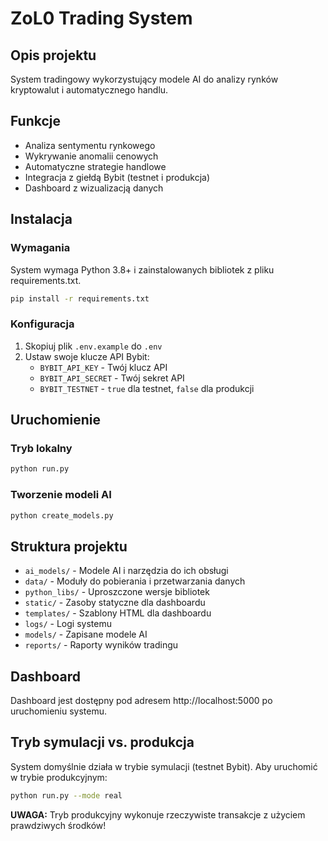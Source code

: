 # ZoL0 Trading System

## Opis projektu
System tradingowy wykorzystujący modele AI do analizy rynków kryptowalut i automatycznego handlu.

## Funkcje
- Analiza sentymentu rynkowego
- Wykrywanie anomalii cenowych
- Automatyczne strategie handlowe
- Integracja z giełdą Bybit (testnet i produkcja)
- Dashboard z wizualizacją danych

## Instalacja

### Wymagania
System wymaga Python 3.8+ i zainstalowanych bibliotek z pliku requirements.txt.

```bash
pip install -r requirements.txt
```

### Konfiguracja
1. Skopiuj plik `.env.example` do `.env`
2. Ustaw swoje klucze API Bybit:
   - `BYBIT_API_KEY` - Twój klucz API
   - `BYBIT_API_SECRET` - Twój sekret API
   - `BYBIT_TESTNET` - `true` dla testnet, `false` dla produkcji

## Uruchomienie

### Tryb lokalny
```bash
python run.py
```

### Tworzenie modeli AI
```bash
python create_models.py
```

## Struktura projektu
- `ai_models/` - Modele AI i narzędzia do ich obsługi
- `data/` - Moduły do pobierania i przetwarzania danych
- `python_libs/` - Uproszczone wersje bibliotek
- `static/` - Zasoby statyczne dla dashboardu
- `templates/` - Szablony HTML dla dashboardu
- `logs/` - Logi systemu
- `models/` - Zapisane modele AI
- `reports/` - Raporty wyników tradingu

## Dashboard
Dashboard jest dostępny pod adresem http://localhost:5000 po uruchomieniu systemu.

## Tryb symulacji vs. produkcja
System domyślnie działa w trybie symulacji (testnet Bybit).
Aby uruchomić w trybie produkcyjnym:

```bash
python run.py --mode real
```

**UWAGA:** Tryb produkcyjny wykonuje rzeczywiste transakcje z użyciem prawdziwych środków!